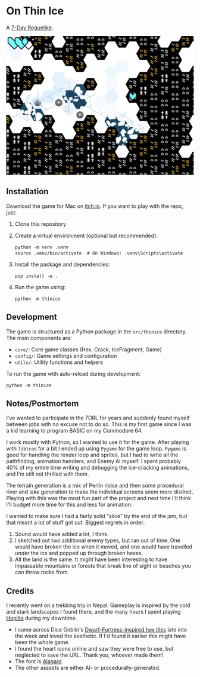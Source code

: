 # On Thin Ice

A [7-Day Roguelike](https://itch.io/jam/7drl-challenge-2025). 

![Walking on thin ice](<images/thinice.jpg>)


## Installation

Download the game for Mac on [itch.io](https://haikufactory.itch.io/on-thin-ice). If you want to play with the repo, just:

1. Clone this repository
2. Create a virtual environment (optional but recommended):
   ```
   python -m venv .venv
   source .venv/bin/activate  # On Windows: .venv\Scripts\activate
   ```
3. Install the package and dependencies:
   ```
   pip install -e .
   ```

4. Run the game using:
    ```
    python -m thinice
    ```

## Development

The game is structured as a Python package in the `src/thinice` directory. The main components are:

- `core/`: Core game classes (Hex, Crack, IceFragment, Game)
- `config/`: Game settings and configuration
- `utils/`: Utility functions and helpers

To run the game with auto-reload during development:
```
python -m thinice
```

## Notes/Postmortem

I've wanted to participate in the 7DRL for years and suddenly found myself between jobs with no excuse not to do so. 
This is my first game since I was a kid learning to program BASIC on my Commodore 64.

I work mostly with Python, so I wanted to use it for the game. After playing with `libtcod` for a bit I ended up 
using `Pygame` for the game loop. `Pygame` is good for handling the render loop and sprites, but I had to write all the
pathfinding, animation handlers, and Enemy AI myself. I spent probably 40% of my entire time writing and debugging
the ice-cracking animations, and I'm still not thrilled with them.

The terrain generation is a mix of Perlin noise and then some procedural river and lake generation to make the 
individual screens seem more distinct. Playing with this was the most fun part of the project and next
time I'll think I'll budget more time for this and less for animation.

I wanted to make sure I had a fairly solid "slice" by the end of the jam, but that meant a lot of stuff got cut. Biggest regrets in order:
1. Sound would have added a lot, I think.
2. I sketched out two additional enemy types, but ran out of time. One would have broken the ice when it moved, and one would have travelled *under* the ice and popped up through broken hexes.
3. All the land is the same. It might have been interesting to have impassable mountains or forests that break line of sight or beaches you can throw rocks from.

## Credits

I recently went on a trekking trip in Nepal. Gameplay is inspired by the cold and stark landscapes I found there, 
and the many hours I spent playing [Hoplite](https://apps.apple.com/ca/app/hoplite/id782438457) during my downtime. 

* I came across Dice Goblin's [Dwarf-Fortress-inspired hex tiles](https://dicegoblin.blog/dwarf-fortress-inspired-hex-tiles/) late into the week and loved the aesthetic. If I'd found it earlier this might have been the whole game.
* I found the heart icons online and saw they were free to use, but neglected to save the URL. Thank you, whoever made them!
* The font is [Alagard](https://www.dafont.com/alagard.font).
* The other asssets are either AI- or procedurally-generated.
